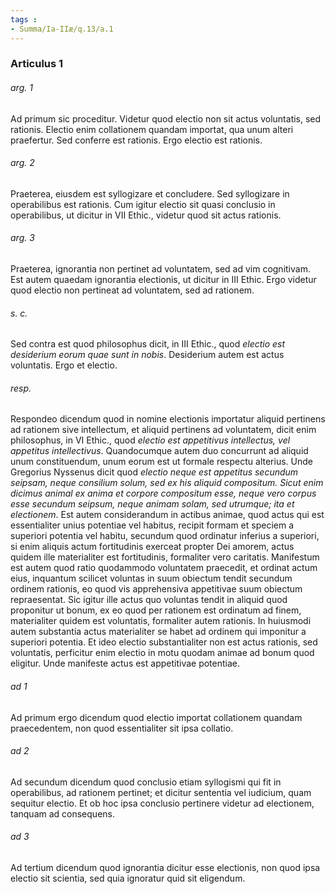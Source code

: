 ```yaml
---
tags : 
- Summa/Ia-IIæ/q.13/a.1
---
```


### Articulus 1

###### arg. 1
Ad primum sic proceditur. Videtur quod electio non sit actus voluntatis, sed rationis. Electio enim collationem quandam importat, qua unum alteri praefertur. Sed conferre est rationis. Ergo electio est rationis.

###### arg. 2
Praeterea, eiusdem est syllogizare et concludere. Sed syllogizare in operabilibus est rationis. Cum igitur electio sit quasi conclusio in operabilibus, ut dicitur in VII Ethic., videtur quod sit actus rationis.

###### arg. 3
Praeterea, ignorantia non pertinet ad voluntatem, sed ad vim cognitivam. Est autem quaedam ignorantia electionis, ut dicitur in III Ethic. Ergo videtur quod electio non pertineat ad voluntatem, sed ad rationem.

###### s. c.
Sed contra est quod philosophus dicit, in III Ethic., quod *electio est desiderium eorum quae sunt in nobis*. Desiderium autem est actus voluntatis. Ergo et electio.

###### resp.
Respondeo dicendum quod in nomine electionis importatur aliquid pertinens ad rationem sive intellectum, et aliquid pertinens ad voluntatem, dicit enim philosophus, in VI Ethic., quod *electio est appetitivus intellectus, vel appetitus intellectivus*. Quandocumque autem duo concurrunt ad aliquid unum constituendum, unum eorum est ut formale respectu alterius. Unde Gregorius Nyssenus dicit quod *electio neque est appetitus secundum seipsam, neque consilium solum, sed ex his aliquid compositum. Sicut enim dicimus animal ex anima et corpore compositum esse, neque vero corpus esse secundum seipsum, neque animam solam, sed utrumque; ita et electionem*. Est autem considerandum in actibus animae, quod actus qui est essentialiter unius potentiae vel habitus, recipit formam et speciem a superiori potentia vel habitu, secundum quod ordinatur inferius a superiori, si enim aliquis actum fortitudinis exerceat propter Dei amorem, actus quidem ille materialiter est fortitudinis, formaliter vero caritatis. Manifestum est autem quod ratio quodammodo voluntatem praecedit, et ordinat actum eius, inquantum scilicet voluntas in suum obiectum tendit secundum ordinem rationis, eo quod vis apprehensiva appetitivae suum obiectum repraesentat. Sic igitur ille actus quo voluntas tendit in aliquid quod proponitur ut bonum, ex eo quod per rationem est ordinatum ad finem, materialiter quidem est voluntatis, formaliter autem rationis. In huiusmodi autem substantia actus materialiter se habet ad ordinem qui imponitur a superiori potentia. Et ideo electio substantialiter non est actus rationis, sed voluntatis, perficitur enim electio in motu quodam animae ad bonum quod eligitur. Unde manifeste actus est appetitivae potentiae.

###### ad 1
Ad primum ergo dicendum quod electio importat collationem quandam praecedentem, non quod essentialiter sit ipsa collatio.

###### ad 2
Ad secundum dicendum quod conclusio etiam syllogismi qui fit in operabilibus, ad rationem pertinet; et dicitur sententia vel iudicium, quam sequitur electio. Et ob hoc ipsa conclusio pertinere videtur ad electionem, tanquam ad consequens.

###### ad 3
Ad tertium dicendum quod ignorantia dicitur esse electionis, non quod ipsa electio sit scientia, sed quia ignoratur quid sit eligendum.

